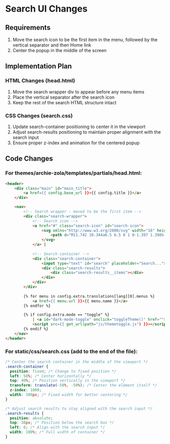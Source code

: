 # Search UI Changes

## Requirements
1. Move the search icon to be the first item in the menu, followed by the vertical separator and then Home link
2. Center the popup in the middle of the screen

## Implementation Plan

### HTML Changes (head.html)
1. Move the search wrapper div to appear before any menu items
2. Place the vertical separator after the search icon
3. Keep the rest of the search HTML structure intact

### CSS Changes (search.css)
1. Update search-container positioning to center it in the viewport
2. Adjust search-results positioning to maintain proper alignment with the search input
3. Ensure proper z-index and animation for the centered popup

## Code Changes

### For themes/archie-zola/templates/partials/head.html:

```html
<header>
    <div class="main" id="main_title">
        <a href={{ config.base_url }}>{{ config.title }}</a>
    </div>

    <nav>
        <!-- Search wrapper - moved to be the first item -->
        <div class="search-wrapper">
            <!-- Search icon -->
            <a href="#" class="search-icon" id="search-icon">
                <svg xmlns="http://www.w3.org/2000/svg" width="16" height="16" fill="currentColor" class="bi bi-search" viewBox="0 0 16 16">
                    <path d="M11.742 10.344a6.5 6.5 0 1 0-1.397 1.398h-.001c.03.04.062.078.098.115l3.85 3.85a1 1 0 0 0 1.415-1.414l-3.85-3.85a1.007 1.007 0 0 0-.115-.1zM12 6.5a5.5 5.5 0 1 1-11 0 5.5 5.5 0 0 1 11 0z"/>
                </svg>
            </a> |
            
            <!-- Search container -->
            <div class="search-container">
                <input type="text" id="search" placeholder="Search...">
                <div class="search-results">
                    <div class="search-results__items"></div>
                </div>
            </div>
        </div>
        
        {% for menu in config.extra.translations[lang][0].menus %}
            <a href={{ menu.url }}>{{ menu.name }}</a>
        {% endfor %}

        {% if config.extra.mode == "toggle" %}
            | <a id="dark-mode-toggle" onclick="toggleTheme()" href=""></a>
            <script src={{ get_url(path="js/themetoggle.js") }}></script>
        {% endif %}
    </nav>
</header>
```

### For static/css/search.css (add to the end of the file):

```css
/* Center the search container in the middle of the viewport */
.search-container {
  position: fixed; /* Change to fixed position */
  left: 50%; /* Center horizontally */
  top: 40%; /* Position vertically in the viewport */
  transform: translate(-50%, -50%); /* Center the element itself */
  z-index: 1000;
  width: 300px; /* Fixed width for better centering */
}

/* Adjust search results to stay aligned with the search input */
.search-results {
  position: absolute;
  top: 38px; /* Position below the search box */
  left: 0; /* Align with the search input */
  width: 100%; /* Full width of container */
}